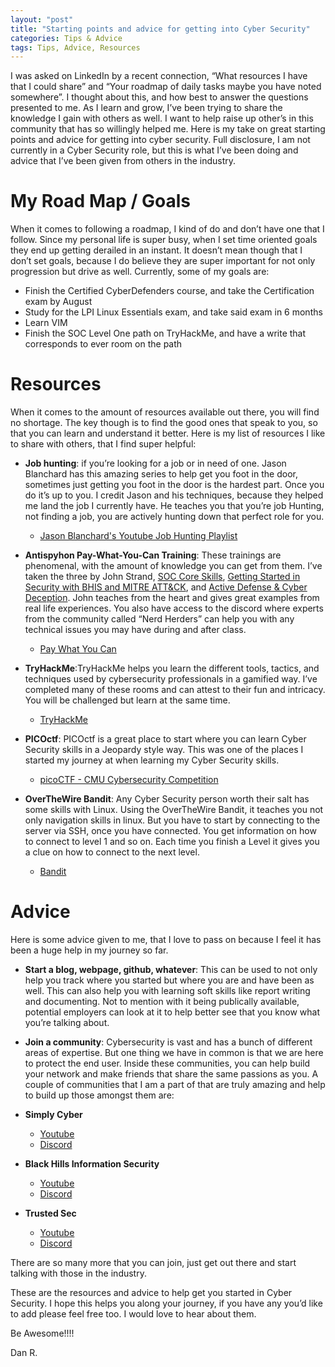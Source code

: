 ```yaml
---
layout: "post"
title: "Starting points and advice for getting into Cyber Security"
categories: Tips & Advice
tags: Tips, Advice, Resources
---
```


I was asked on LinkedIn by a recent connection, “What resources I have that I could share” and “Your roadmap of daily tasks maybe you have noted somewhere”. I thought about this, and how best to answer the questions presented to me. As I learn and grow, I’ve been trying to share the knowledge I gain with others as well. I want to help raise up other’s in this community that has so willingly helped me. Here is my take on great starting points and advice for getting into cyber security. Full disclosure, I am not currently in a Cyber Security role, but this is what I’ve been doing and advice that I’ve been given from others in the industry.

# My Road Map / Goals

When it comes to following a roadmap, I kind of do and don’t have one that I follow. Since my personal life is super busy, when I set time oriented goals they end up getting derailed in an instant. It doesn’t mean though that I don’t set goals, because I do believe they are super important for not only progression but drive as well. Currently, some of my goals are:

-   Finish the Certified CyberDefenders course, and take the Certification exam by August
-   Study for the LPI Linux Essentials exam, and take said exam in 6 months
-   Learn VIM
-   Finish the SOC Level One path on TryHackMe, and have a write that corresponds to ever room on the path

# Resources

When it comes to the amount of resources available out there, you will find no shortage. The key though is to find the good ones that speak to you, so that you can learn and understand it better. Here is my list of resources I like to share with others, that I find super helpful:

-   **Job hunting**: if you’re looking for a job or in need of one. Jason Blanchard has this amazing series to help get you foot in the door, sometimes just getting you foot in the door is the hardest part. Once you do it’s up to you.  I credit Jason and his techniques, because they helped me land the job I currently have. He teaches you that you’re job Hunting, not finding a job, you are actively hunting down that perfect role for you.
     -  <a href="https://youtube.com/playlist?list=PLqz80p7f6dFumNG0wU4Ql41PvhzamHO3_" target="_blank">Jason Blanchard's Youtube Job Hunting Playlist</a>

-   **Antispyhon Pay-What-You-Can Training**: These trainings are phenomenal, with the amount of knowledge you can get from them. I’ve taken the three by John Strand, [SOC Core Skills](https://www.antisyphontraining.com/soc-core-skills-w-john-strand/), [Getting Started in Security with BHIS and MITRE ATT&CK](https://www.antisyphontraining.com/getting-started-in-security-with-bhis-and-mitre-attck-w-john-strand/), and [Active Defense & Cyber Deception](https://www.antisyphontraining.com/active-defense-cyber-deception-w-john-strand/). John teaches from the heart and gives great examples from real life experiences. You also have access to the discord where experts from the community called “Nerd Herders” can help you with any technical issues you may have during and after class.
     -  <a href="https://www.antisyphontraining.com/pay-what-you-can/" target="_blank">Pay What You Can</a>

-   **TryHackMe**:TryHackMe helps you learn the different tools, tactics, and techniques used by cybersecurity professionals in a gamified way. I’ve completed many of these rooms and can attest to their fun and intricacy. You will be challenged but learn at the same time.
     -  <a href="https://tryhackme.com/" target="_blank">TryHackMe</a>
    
-   **PICOctf**: PICOctf is a great place to start where you can learn Cyber Security skills in a Jeopardy style way. This was one of the places I started my journey at when learning my Cyber Security skills.
     -  <a href="https://picoctf.org" target="_blank">picoCTF - CMU Cybersecurity Competition</a>
    
-   **OverTheWire Bandit**: Any Cyber Security person worth their salt has some skills with Linux. Using the OverTheWire Bandit, it teaches you not only navigation skills in linux. But you have to start by connecting to the server via SSH, once you have connected. You get information on how to connect to level 1 and so on. Each time you finish a Level it gives you a clue on how to connect to the next level.
     -  <a href="https://overthewire.org/wargames/bandit/" target="_blank">Bandit</a>

# Advice

Here is some advice given to me, that I love to pass on because I feel it has been a huge help in my journey so far.

-   **Start a blog, webpage, github, whatever**: This can be used to not only help you track where you started but where you are and have been as well. This can also help you with learning soft skills like report writing and documenting. Not to mention with it being publically available, potential employers can look at it to help better see that you know what you’re talking about.
-   **Join a community**: Cybersecurity is vast and has a bunch of different areas of expertise. But one thing we have in common is that we are here to protect the end user. Inside these communities, you can help build your network and make friends that share the same passions as you. A couple of communities that I am a part of that are truly amazing and help to build up those amongst them are:
-   **Simply Cyber**
    - <a href="https://www.youtube.com/@SimplyCyber" target="_blank">Youtube</a>     
    - <a href="https://discord.gg/simplycyber" target="_blank">Discord</a>

-   **Black Hills Information Security**
    - <a href="https://www.youtube.com/@BlackHillsInformationSecurity" target="_blank">Youtube</a> 
    - <a href="https://discord.gg/bhis" target="_blank">Discord</a>

-   **Trusted Sec**
    - <a href="https://www.youtube.com/@TrustedSecTV" target="_blank">Youtube</a> 
     - <a href="https://discord.gg/trustedsec" target="_blank">Discord</a>

There are so many more that you can join, just get out there and start talking with those in the industry.

These are the resources and advice to help get you started in Cyber Security. I hope this helps you along your journey, if you have any you’d like to add please feel free too. I would love to hear about them.

Be Awesome!!!!

Dan R.